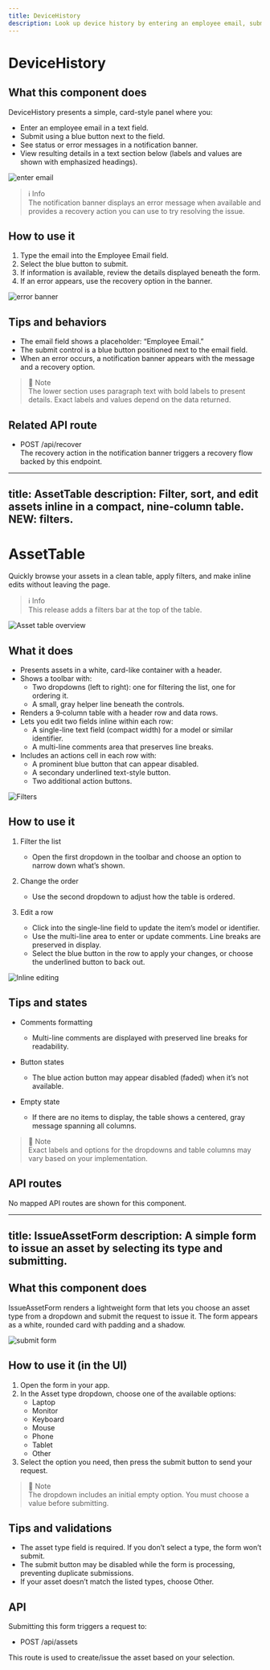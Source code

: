 ```yaml
---
title: DeviceHistory
description: Look up device history by entering an employee email, submit with the blue button, and handle errors via a recovery action.
---
```


# DeviceHistory

## What this component does
DeviceHistory presents a simple, card-style panel where you:
- Enter an employee email in a text field.
- Submit using a blue button next to the field.
- See status or error messages in a notification banner.
- View resulting details in a text section below (labels and values are shown with emphasized headings).

![enter email](enter-email.png)

> ℹ️ Info  
> The notification banner displays an error message when available and provides a recovery action you can use to try resolving the issue.

## How to use it
1. Type the email into the Employee Email field.
2. Select the blue button to submit.
3. If information is available, review the details displayed beneath the form.
4. If an error appears, use the recovery option in the banner.

![error banner](error-banner.png)

## Tips and behaviors
- The email field shows a placeholder: “Employee Email.”
- The submit control is a blue button positioned next to the email field.
- When an error occurs, a notification banner appears with the message and a recovery option.

> 📘 Note  
> The lower section uses paragraph text with bold labels to present details. Exact labels and values depend on the data returned.

## Related API route
- POST /api/recover  
  The recovery action in the notification banner triggers a recovery flow backed by this endpoint.

---
title: AssetTable
description: Filter, sort, and edit assets inline in a compact, nine‑column table. NEW: filters.
---

# AssetTable

Quickly browse your assets in a clean table, apply filters, and make inline edits without leaving the page.

> ℹ️ Info  
> This release adds a filters bar at the top of the table.

![Asset table overview](asset-table-overview.png)

## What it does

- Presents assets in a white, card-like container with a header.
- Shows a toolbar with:
  - Two dropdowns (left to right): one for filtering the list, one for ordering it.
  - A small, gray helper line beneath the controls.
- Renders a 9‑column table with a header row and data rows.
- Lets you edit two fields inline within each row:
  - A single-line text field (compact width) for a model or similar identifier.
  - A multi-line comments area that preserves line breaks.
- Includes an actions cell in each row with:
  - A prominent blue button that can appear disabled.
  - A secondary underlined text-style button.
  - Two additional action buttons.

![Filters](asset-table-filters.png)

## How to use it

1. Filter the list
   - Open the first dropdown in the toolbar and choose an option to narrow down what’s shown.

2. Change the order
   - Use the second dropdown to adjust how the table is ordered.

3. Edit a row
   - Click into the single-line field to update the item’s model or identifier.
   - Use the multi-line area to enter or update comments. Line breaks are preserved in display.
   - Select the blue button in the row to apply your changes, or choose the underlined button to back out.

![Inline editing](asset-table-editing.png)

## Tips and states

- Comments formatting
  - Multi-line comments are displayed with preserved line breaks for readability.

- Button states
  - The blue action button may appear disabled (faded) when it’s not available.

- Empty state
  - If there are no items to display, the table shows a centered, gray message spanning all columns.

> 📘 Note  
> Exact labels and options for the dropdowns and table columns may vary based on your implementation.

## API routes

No mapped API routes are shown for this component.

---
title: IssueAssetForm
description: A simple form to issue an asset by selecting its type and submitting.
---

## What this component does

IssueAssetForm renders a lightweight form that lets you choose an asset type from a dropdown and submit the request to issue it. The form appears as a white, rounded card with padding and a shadow.

![submit form](submit-form.png)

## How to use it (in the UI)

1. Open the form in your app.
2. In the Asset type dropdown, choose one of the available options:
   - Laptop
   - Monitor
   - Keyboard
   - Mouse
   - Phone
   - Tablet
   - Other
3. Select the option you need, then press the submit button to send your request.

> 📘 Note  
> The dropdown includes an initial empty option. You must choose a value before submitting.

## Tips and validations

- The asset type field is required. If you don’t select a type, the form won’t submit.
- The submit button may be disabled while the form is processing, preventing duplicate submissions.
- If your asset doesn’t match the listed types, choose Other.

## API

Submitting this form triggers a request to:
- POST /api/assets

This route is used to create/issue the asset based on your selection.